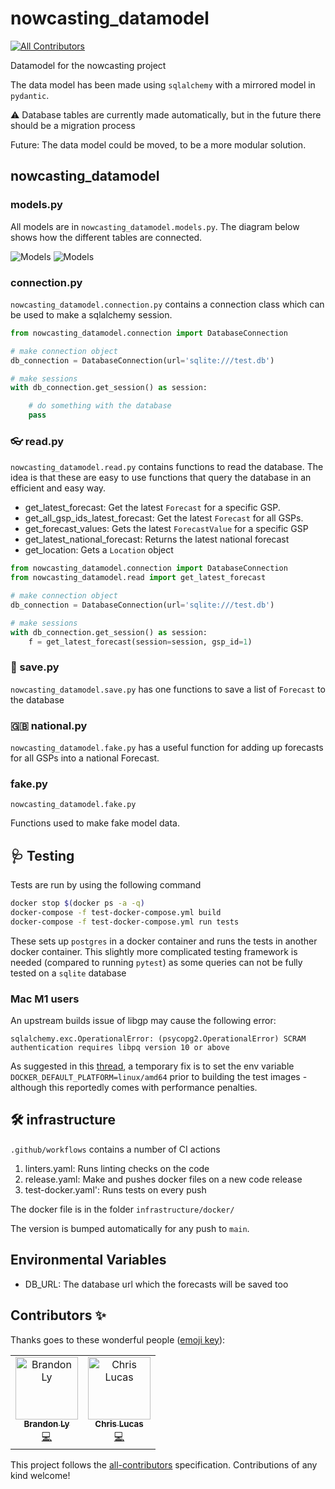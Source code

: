 # nowcasting_datamodel
<!-- ALL-CONTRIBUTORS-BADGE:START - Do not remove or modify this section -->
[![All Contributors](https://img.shields.io/badge/all_contributors-2-orange.svg?style=flat-square)](#contributors-)
<!-- ALL-CONTRIBUTORS-BADGE:END -->
Datamodel for the nowcasting project


The data model has been made using `sqlalchemy` with a mirrored model in `pydantic`.

⚠️ Database tables are currently made automatically,
but in the future there should be a migration process

Future: The data model could be moved, to be a more modular solution.

## nowcasting_datamodel

### models.py
All models are in `nowcasting_datamodel.models.py`.
The diagram below shows how the different tables are connected.

![Models](diagram.png)
![Models](diagram_pv.png)

### connection.py

`nowcasting_datamodel.connection.py` contains a connection class which can be used to make a sqlalchemy session.
```python
from nowcasting_datamodel.connection import DatabaseConnection

# make connection object
db_connection = DatabaseConnection(url='sqlite:///test.db')

# make sessions
with db_connection.get_session() as session:

    # do something with the database
    pass
```

### 👓 read.py

`nowcasting_datamodel.read.py` contains functions to read the database.
The idea is that these are easy to use functions that query the database in an efficient and easy way.

 - get_latest_forecast: Get the latest `Forecast` for a specific GSP.
 - get_all_gsp_ids_latest_forecast: Get the latest `Forecast` for all GSPs.
 - get_forecast_values: Gets the latest `ForecastValue` for a specific GSP
 - get_latest_national_forecast: Returns the latest national forecast
 - get_location: Gets a `Location` object

```python
from nowcasting_datamodel.connection import DatabaseConnection
from nowcasting_datamodel.read import get_latest_forecast

# make connection object
db_connection = DatabaseConnection(url='sqlite:///test.db')

# make sessions
with db_connection.get_session() as session:
    f = get_latest_forecast(session=session, gsp_id=1)
```

### 💾 save.py
`nowcasting_datamodel.save.py` has one functions to save a list of `Forecast` to the database

### 🇬🇧 national.py
`nowcasting_datamodel.fake.py` has a useful function for adding up forecasts for all GSPs into a national Forecast.

### fake.py
`nowcasting_datamodel.fake.py`

Functions used to make fake model data.


## 🩺 Testing

Tests are run by using the following command
```bash
docker stop $(docker ps -a -q)
docker-compose -f test-docker-compose.yml build
docker-compose -f test-docker-compose.yml run tests
```

These sets up `postgres` in a docker container and runs the tests in another docker container.
This slightly more complicated testing framework is needed (compared to running `pytest`)
as some queries can not be fully tested on a `sqlite` database

### Mac M1 users
An upstream builds issue of libgp may cause the following error:

`sqlalchemy.exc.OperationalError: (psycopg2.OperationalError) SCRAM authentication requires libpq version 10 or above`

As suggested in this [thread](https://stackoverflow.com/questions/62807717/how-can-i-solve-postgresql-scram-authentication-problem), a temporary fix is to set the env variable `DOCKER_DEFAULT_PLATFORM=linux/amd64` prior to building the test images - although this reportedly comes with performance penalties.

## 🛠️ infrastructure

`.github/workflows` contains a number of CI actions
1. linters.yaml: Runs linting checks on the code
2. release.yaml: Make and pushes docker files on a new code release
3. test-docker.yaml': Runs tests on every push

The docker file is in the folder `infrastructure/docker/`

The version is bumped automatically for any push to `main`.

## Environmental Variables

- DB_URL: The database url which the forecasts will be saved too

## Contributors ✨

Thanks goes to these wonderful people ([emoji key](https://allcontributors.org/docs/en/emoji-key)):

<!-- ALL-CONTRIBUTORS-LIST:START - Do not remove or modify this section -->
<!-- prettier-ignore-start -->
<!-- markdownlint-disable -->
<table>
  <tbody>
    <tr>
      <td align="center"><a href="http://lostcoding.com"><img src="https://avatars.githubusercontent.com/u/20285369?v=4?s=100" width="100px;" alt="Brandon Ly"/><br /><sub><b>Brandon Ly</b></sub></a><br /><a href="https://github.com/openclimatefix/nowcasting_datamodel/commits?author=branberry" title="Code">💻</a></td>
      <td align="center"><a href="https://github.com/lucasc896"><img src="https://avatars.githubusercontent.com/u/1273006?v=4?s=100" width="100px;" alt="Chris Lucas"/><br /><sub><b>Chris Lucas</b></sub></a><br /><a href="https://github.com/openclimatefix/nowcasting_datamodel/commits?author=lucasc896" title="Code">💻</a></td>
    </tr>
  </tbody>
</table>

<!-- markdownlint-restore -->
<!-- prettier-ignore-end -->

<!-- ALL-CONTRIBUTORS-LIST:END -->

This project follows the [all-contributors](https://github.com/all-contributors/all-contributors) specification. Contributions of any kind welcome!
